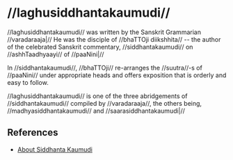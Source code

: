 # //laghusiddhantakaumudi//

//laghusiddhantakaumudi// was written by the Sanskrit Grammarian //varadaraaja|// He was the disciple of //bhaTTOji diikshhita// -- the author of the celebrated Sanskrit commentary, //siddhantakaumudi// on //ashhTaadhyaayi// of //paaNini|// 

In //siddhantakaumudi//, //bhaTTOji// re-arranges the //suutra//-s of //paaNini// under appropriate heads and offers exposition that is orderly and easy to follow.

//laghusiddhantakaumudi// is one of the three abridgements of //siddhantakaumudi// compiled by //varadaraaja//, the others being, //madhyasiddhantakaumudi// and //saarasiddhantakaumudi|//

## References  

- [About Siddhanta Kaumudi](http://www.sanskritebooks.org/2011/02/siddhanta-kaumudi-sanskrit-english-commentary-saradaranjan-ray-kumudranjan-ray/)